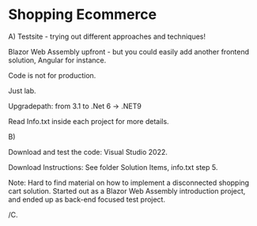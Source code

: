 # Shopping Ecommerce

A) Testsite - trying out different approaches and techniques!

Blazor Web Assembly upfront - but you could easily add another frontend solution, Angular for instance.

Code is not for production.

Just lab.

Upgradepath: from 3.1 to .Net 6 -> .NET9

Read Info.txt inside each project for more details.

B)

Download and test the code: Visual Studio 2022.

Download Instructions: See folder Solution Items, info.txt step 5.

Note: Hard to find material on how to implement a disconnected shopping cart solution. Started out as a Blazor Web Assembly introduction project, and ended up as back-end focused test project.

/C.



  
  
  
  
